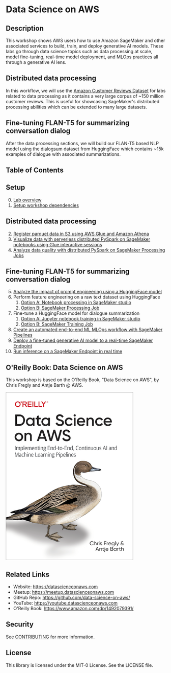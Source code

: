 # Data Science on AWS

## Description

This workshop shows AWS users how to use Amazon SageMaker and other associated services to build, train, and deploy generative AI models. These labs go through data science topics such as data processing at scale, model fine-tuning, real-time model deployment, and MLOps practices all through a generative AI lens.

Distributed data processing
---------------------------
In this workflow, we will use the [Amazon Customer Reviews Dataset](https://s3.amazonaws.com/amazon-reviews-pds/readme.html) for labs related to data processing as it contains a very large corpus of ~150 million customer reviews. This is useful for showcasing SageMaker's distributed processing abilities which can be extended to many large datasets. 

Fine-tuning FLAN-T5 for summarizing conversation dialog 
-------------------------------------------------------
After the data processing sections, we will build our FLAN-T5 based NLP model using the [dialogsum](https://huggingface.co/datasets/knkarthick/dialogsum) dataset from HuggingFace which contains ~15k examples of dialogue with associated summarizations.

## Table of Contents

Setup 
-----
0. [Lab overview](./00_Overview.ipynb)
1. [Setup workshop dependencies](./01_Setup_Dependencies.ipynb)

Distributed data processing
---------------------------
2. [Register parquet data in S3 using AWS Glue and Amazon Athena](./02_Register_Parquet_Glue_Athena.ipynb)
3. [Visualize data with serverless distributed PySpark on SageMaker notebooks using Glue interactive sessions](./03_Visualize_Reviews_Dataset_Glue_Spark.ipynb)
4. [Analyze data quality with distributed PySpark on SageMaker Processing Jobs](./04_Analyze_Data_Quality_ProcessingJob_Spark.ipynb)

Fine-tuning FLAN-T5 for summarizing conversation dialog 
-------------------------------------------------------
5. [Analyze the impact of prompt engineering using a HuggingFace model](./05_Generate_Text_Without_Fine_Tuning.ipynb)
6. Perform feature engineering on a raw text dataset using HuggingFace
   1. [Option A: Notebook processing in SageMaker studio](./06_Prepare_Prompt_Dataset.ipynb)
   2. [Option B: SageMaker Processing Job](./06b_Prepare_Prompt_Dataset_SageMaker_Cluster.ipynb)
7. Fine-tune a HuggingFace model for dialogue summarization
   1. [Option A: Jupyter notebook training in SageMaker studio](./07_Supervised_Fine_Tune_Generative_Model.ipynb)
   2. [Option B: SageMaker Training Job](./07b_Supervised_Fine_Tune_Generative_Model_SageMaker_Cluster.ipynb)
8. [Create an automated end-to-end ML MLOps workflow with SageMaker Pipelines](./08_Create_End_to_End_MLOps_Pipeline.ipynb)
9. [Deploy a fine-tuned generative AI model to a real-time SageMaker Endpoint](./09_Approve_and_Deploy_Model.ipynb)
10. [Run inference on a SageMaker Endpoint in real time](./10_Generate_Text_With_Fine_Tuning.ipynb)

## O'Reilly Book:  Data Science on AWS
This workshop is based on the O'Reilly Book, "Data Science on AWS", by Chris Fregly and Antje Barth @ AWS.

[![Data Science on AWS](img/book_full_color_sm.png)](https://www.amazon.com/Data-Science-AWS-End-End/dp/1492079391/)

## Related Links
* Website: https://datascienceonaws.com
* Meetup: https://meetup.datascienceonaws.com
* GitHub Repo: https://github.com/data-science-on-aws/
* YouTube: https://youtube.datascienceonaws.com
* O'Reilly Book: https://www.amazon.com/dp/1492079391/

## Security

See [CONTRIBUTING](CONTRIBUTING.md#security-issue-notifications) for more information.

## License

This library is licensed under the MIT-0 License. See the LICENSE file.

